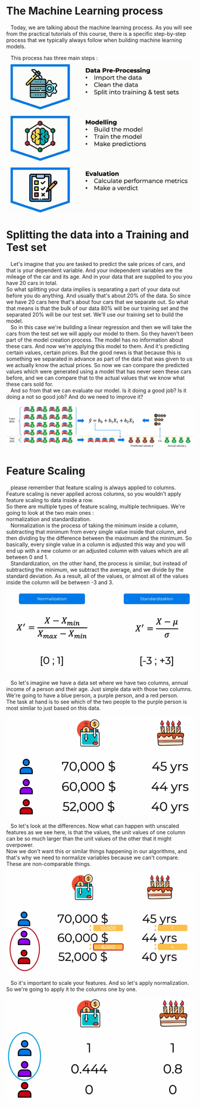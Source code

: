 # The Machine Learning process

&nbsp;&nbsp;&nbsp;Today, we are talking about the machine learning process. As you will see from the practical tutorials of this course, there is a specific step-by-step process that we typically always follow when building machine learning models.

&nbsp;&nbsp;&nbsp;This process has three main steps :  
![](../Assets/photos/machine%20learning%20process.PNG)


# Splitting the data into a Training and Test set  

&nbsp;&nbsp;&nbsp;Let's imagine that you are tasked to predict the sale prices of cars, and that is your dependent variable. And your independent variables are the mileage of the car and its age. And in your data that are supplied to you you have 20 cars in total.  
So what splitting your data implies is separating a part of your data out before you do anything. And usually that's about 20% of the data. So since we have 20 cars here that's about four cars that we separate out. So what that means is that the bulk of our data 80% will be our training set and the separated 20% will be our test set. We'll use our training set to build the model.  
&nbsp;&nbsp;&nbsp;So in this case we're building a linear regression and then we will take the cars from the test set we will apply our model to them. So they haven't been part of the model creation process. The model has no information about these cars. And now we're applying this model to them. And it's predicting certain values, certain prices. But the good news is that because this is something we separated in advance as part of the data that was given to us we actually know the actual prices. So now we can compare the predicted values which were generated using a model that has never seen these cars before, and we can compare that to the actual values that we know what these cars sold for.  
&nbsp;&nbsp;&nbsp;And so from that we can evaluate our model. Is it doing a good job? Is it doing a not so good job? And do we need to improve it?  

![](../Assets/photos/training%20set%20&%20test%20set.PNG)



# Feature Scaling

&nbsp;&nbsp;&nbsp;please remember that feature scaling is always applied to columns. Feature scaling is never applied across columns, so you wouldn't apply feature scaling to data inside a row.  
So there are multiple types of feature scaling, multiple techniques. We're going to look at the two main ones :   
normalization and standardization.  
&nbsp;&nbsp;&nbsp;Normalization is the process of taking the minimum inside a column, subtracting that minimum from every single value inside that column, and then dividing by the difference between the maximum and the minimum. So basically, every single value in a column is adjusted this way and you will end up with a new column or an adjusted column with values which are all between 0 and 1.  
&nbsp;&nbsp;&nbsp;Standardization, on the other hand, the process is similar, but instead of subtracting the minimum, we subtract the average, and we divide by the standard deviation. As a result, all of the values, or almost all of the values inside the column will be between -3 and 3.

![](../Assets/photos/normalization%20and%20standardzation.PNG)

&nbsp;&nbsp;&nbsp;So let's imagine we have a data set where we have two columns, annual income of a person and their age. Just simple data with those two columns. We're going to have a blue person, a purple person, and a red person.  
The task at hand is to see which of the two people to the purple person is most similar to just based on this data. 

![](../Assets/photos/example1.PNG)  

&nbsp;&nbsp;&nbsp;So let's look at the differences. Now what can happen with unscaled features as we see here, is that the values, the unit values of one column can be so much larger than the unit values of the other that it might overpower.  
Now we don't want this or similar things happening in our algorithms, and that's why we need to normalize variables because we can't compare. These are non-comparable things.  

![](../Assets/photos/example1_1.PNG)  

&nbsp;&nbsp;&nbsp;So it's important to scale your features. And so let's apply normalization. So we're going to apply it to the columns one by one.  

![](../Assets/photos/example1_2.PNG)















































